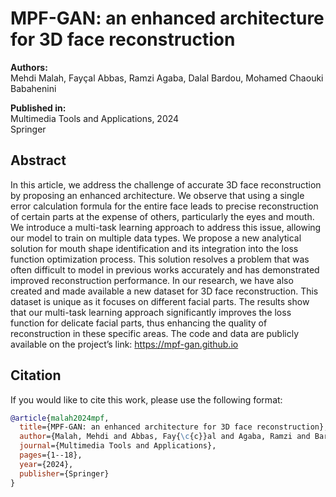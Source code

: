 # MPF-GAN: an enhanced architecture for 3D face reconstruction

**Authors:**  
Mehdi Malah, Fayçal Abbas, Ramzi Agaba, Dalal Bardou, Mohamed Chaouki Babahenini  

**Published in:**  
Multimedia Tools and Applications, 2024  
Springer

## Abstract
In this article, we address the challenge of accurate 3D face reconstruction by proposing an enhanced architecture. We observe that using a single error calculation formula for the entire face leads to precise reconstruction of certain parts at the expense of others, particularly the eyes and mouth. We introduce a multi-task learning approach to address this issue, allowing our model to train on multiple data types. We propose a new analytical solution for mouth shape identification and its integration into the loss function optimization process. This solution resolves a problem that was often difficult to model in previous works accurately and has demonstrated improved reconstruction performance. In our research, we have also created and made available a new dataset for 3D face reconstruction. This dataset is unique as it focuses on different facial parts. The results show that our multi-task learning approach significantly improves the loss function for delicate facial parts, thus enhancing the quality of reconstruction in these specific areas. The code and data are publicly available on the project’s link: https://mpf-gan.github.io

## Citation
If you would like to cite this work, please use the following format:

```bibtex
@article{malah2024mpf,
  title={MPF-GAN: an enhanced architecture for 3D face reconstruction},
  author={Malah, Mehdi and Abbas, Fay{\c{c}}al and Agaba, Ramzi and Bardou, Dalal and Babahenini, Mohamed Chaouki},
  journal={Multimedia Tools and Applications},
  pages={1--18},
  year={2024},
  publisher={Springer}
}
